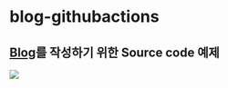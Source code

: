 # blog-githubactions

## [Blog](https://velog.io/@eomttt/Github-Actions%EB%A5%BC-%EC%9D%B4%EC%9A%A9%ED%95%9C-%ED%81%B4%EB%9D%BC%EC%9D%B4%EC%96%B8%ED%8A%B8-CICD-%EA%B5%AC%EC%B6%95)를 작성하기 위한 Source code 예제
![](https://images.velog.io/images/eomttt/post/f8276246-2b85-49f4-9153-60d3e660d82a/Screen%20Shot%202020-11-11%20at%205.24.54%20PM.png)
